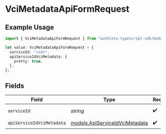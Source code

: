# VciMetadataApiFormRequest

## Example Usage

```typescript
import { VciMetadataApiFormRequest } from "authlete-typescript-sdk/models/operations";

let value: VciMetadataApiFormRequest = {
  serviceId: "<id>",
  apiServiceIdVciMetadata: {
    pretty: true,
  },
};
```

## Fields

| Field                                                                     | Type                                                                      | Required                                                                  | Description                                                               |
| ------------------------------------------------------------------------- | ------------------------------------------------------------------------- | ------------------------------------------------------------------------- | ------------------------------------------------------------------------- |
| `serviceId`                                                               | *string*                                                                  | :heavy_check_mark:                                                        | A service ID.                                                             |
| `apiServiceIdVciMetadata`                                                 | [models.ApiServiceIdVciMetadata](../../models/apiserviceidvcimetadata.md) | :heavy_check_mark:                                                        | N/A                                                                       |